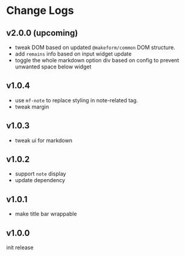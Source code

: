 # Change Logs

## v2.0.0 (upcoming)

 - tweak DOM based on updated `@makeform/common` DOM structure.
 - add `remains` info based on input widget update
 - toggle the whole markdown option div based on config to prevent unwanted space below widget


## v1.0.4

 - use `mf-note` to replace styling in note-related tag.
 - tweak margin


## v1.0.3

 - tweak ui for markdown


## v1.0.2

 - support `note` display
 - update dependency


## v1.0.1

 - make title bar wrappable


## v1.0.0

init release
